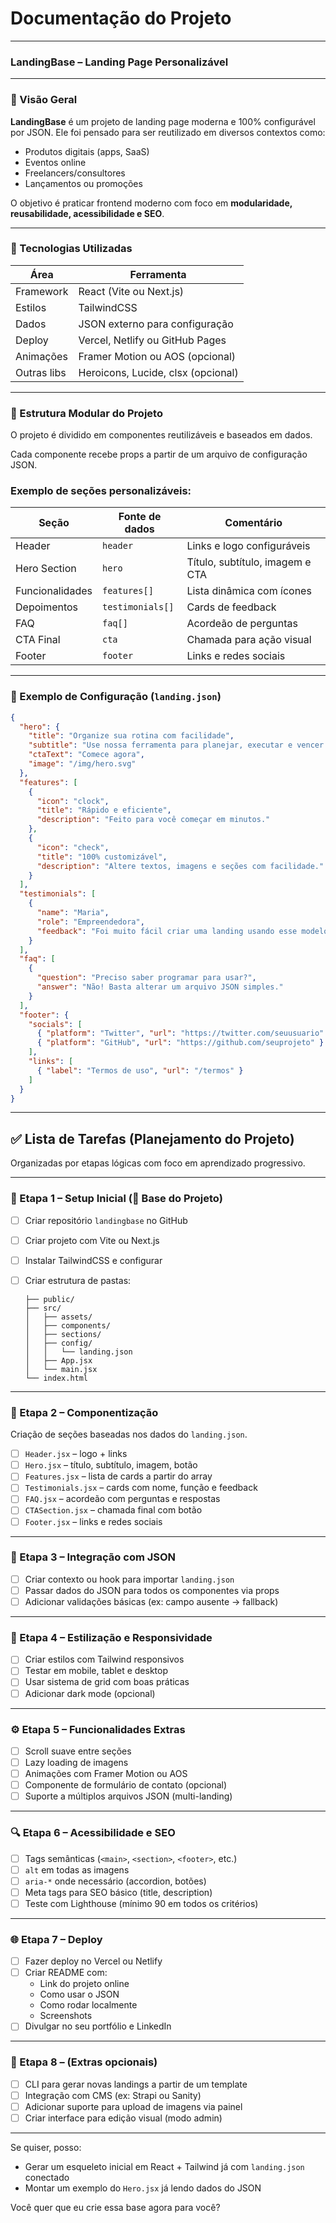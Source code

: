 # Documentação do Projeto

---

### **LandingBase – Landing Page Personalizável**

---

### 📌 Visão Geral

**LandingBase** é um projeto de landing page moderna e 100% configurável por JSON. Ele foi pensado para ser reutilizado em diversos contextos como:

- Produtos digitais (apps, SaaS)
- Eventos online
- Freelancers/consultores
- Lançamentos ou promoções

O objetivo é praticar frontend moderno com foco em **modularidade, reusabilidade, acessibilidade e SEO**.

---

### 🚀 Tecnologias Utilizadas

| Área | Ferramenta |
| --- | --- |
| Framework | React (Vite ou Next.js) |
| Estilos | TailwindCSS |
| Dados | JSON externo para configuração |
| Deploy | Vercel, Netlify ou GitHub Pages |
| Animações | Framer Motion ou AOS (opcional) |
| Outras libs | Heroicons, Lucide, clsx (opcional) |

---

### 🧱 Estrutura Modular do Projeto

O projeto é dividido em componentes reutilizáveis e baseados em dados.

Cada componente recebe props a partir de um arquivo de configuração JSON.

### Exemplo de seções personalizáveis:

| Seção | Fonte de dados | Comentário |
| --- | --- | --- |
| Header | `header` | Links e logo configuráveis |
| Hero Section | `hero` | Título, subtítulo, imagem e CTA |
| Funcionalidades | `features[]` | Lista dinâmica com ícones |
| Depoimentos | `testimonials[]` | Cards de feedback |
| FAQ | `faq[]` | Acordeão de perguntas |
| CTA Final | `cta` | Chamada para ação visual |
| Footer | `footer` | Links e redes sociais |

---

### 🧩 Exemplo de Configuração (`landing.json`)

```json
{
  "hero": {
    "title": "Organize sua rotina com facilidade",
    "subtitle": "Use nossa ferramenta para planejar, executar e vencer o dia.",
    "ctaText": "Comece agora",
    "image": "/img/hero.svg"
  },
  "features": [
    {
      "icon": "clock",
      "title": "Rápido e eficiente",
      "description": "Feito para você começar em minutos."
    },
    {
      "icon": "check",
      "title": "100% customizável",
      "description": "Altere textos, imagens e seções com facilidade."
    }
  ],
  "testimonials": [
    {
      "name": "Maria",
      "role": "Empreendedora",
      "feedback": "Foi muito fácil criar uma landing usando esse modelo!"
    }
  ],
  "faq": [
    {
      "question": "Preciso saber programar para usar?",
      "answer": "Não! Basta alterar um arquivo JSON simples."
    }
  ],
  "footer": {
    "socials": [
      { "platform": "Twitter", "url": "https://twitter.com/seuusuario" },
      { "platform": "GitHub", "url": "https://github.com/seuprojeto" }
    ],
    "links": [
      { "label": "Termos de uso", "url": "/termos" }
    ]
  }
}

```

---

## ✅ Lista de Tarefas (Planejamento do Projeto)

Organizadas por etapas lógicas com foco em aprendizado progressivo.

---

### 📁 Etapa 1 – Setup Inicial (🎯 Base do Projeto)

- [ ]  Criar repositório `landingbase` no GitHub
- [ ]  Criar projeto com Vite ou Next.js
- [ ]  Instalar TailwindCSS e configurar
- [ ]  Criar estrutura de pastas:
    
    ```
    ├── public/
    ├── src/
    │   ├── assets/
    │   ├── components/
    │   ├── sections/
    │   ├── config/
    │   │   └── landing.json
    │   ├── App.jsx
    │   └── main.jsx
    └── index.html
    
    ```
    

---

### 🧱 Etapa 2 – Componentização

Criação de seções baseadas nos dados do `landing.json`.

- [ ]  `Header.jsx` – logo + links
- [ ]  `Hero.jsx` – título, subtítulo, imagem, botão
- [ ]  `Features.jsx` – lista de cards a partir do array
- [ ]  `Testimonials.jsx` – cards com nome, função e feedback
- [ ]  `FAQ.jsx` – acordeão com perguntas e respostas
- [ ]  `CTASection.jsx` – chamada final com botão
- [ ]  `Footer.jsx` – links e redes sociais

---

### 🔄 Etapa 3 – Integração com JSON

- [ ]  Criar contexto ou hook para importar `landing.json`
- [ ]  Passar dados do JSON para todos os componentes via props
- [ ]  Adicionar validações básicas (ex: campo ausente → fallback)

---

### 🎨 Etapa 4 – Estilização e Responsividade

- [ ]  Criar estilos com Tailwind responsivos
- [ ]  Testar em mobile, tablet e desktop
- [ ]  Usar sistema de grid com boas práticas
- [ ]  Adicionar dark mode (opcional)

---

### ⚙️ Etapa 5 – Funcionalidades Extras

- [ ]  Scroll suave entre seções
- [ ]  Lazy loading de imagens
- [ ]  Animações com Framer Motion ou AOS
- [ ]  Componente de formulário de contato (opcional)
- [ ]  Suporte a múltiplos arquivos JSON (multi-landing)

---

### 🔍 Etapa 6 – Acessibilidade e SEO

- [ ]  Tags semânticas (`<main>`, `<section>`, `<footer>`, etc.)
- [ ]  `alt` em todas as imagens
- [ ]  `aria-*` onde necessário (accordion, botões)
- [ ]  Meta tags para SEO básico (title, description)
- [ ]  Teste com Lighthouse (mínimo 90 em todos os critérios)

---

### 🌐 Etapa 7 – Deploy

- [ ]  Fazer deploy no Vercel ou Netlify
- [ ]  Criar README com:
    - Link do projeto online
    - Como usar o JSON
    - Como rodar localmente
    - Screenshots
- [ ]  Divulgar no seu portfólio e LinkedIn

---

### 🎁 Etapa 8 – (Extras opcionais)

- [ ]  CLI para gerar novas landings a partir de um template
- [ ]  Integração com CMS (ex: Strapi ou Sanity)
- [ ]  Adicionar suporte para upload de imagens via painel
- [ ]  Criar interface para edição visual (modo admin)

---

Se quiser, posso:

- Gerar um esqueleto inicial em React + Tailwind já com `landing.json` conectado
- Montar um exemplo do `Hero.jsx` já lendo dados do JSON

Você quer que eu crie essa base agora para você?
